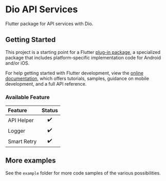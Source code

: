 # Dio API Services

Flutter package for API services with Dio.

## Getting Started

This project is a starting point for a Flutter
[plug-in package](https://flutter.dev/developing-packages/),
a specialized package that includes platform-specific implementation code for
Android and/or iOS.

For help getting started with Flutter development, view the
[online documentation](https://flutter.dev/docs), which offers tutorials,
samples, guidance on mobile development, and a full API reference.


### Available Feature
| Feature                | Status|
| :---                   | :---: |
| API Helper             |   ✔️   |
| Logger                 |   ✔️   |
| Smart Retry            |   ✔️   |

## More examples
See the `example` folder for more code samples of the various possibilities.
